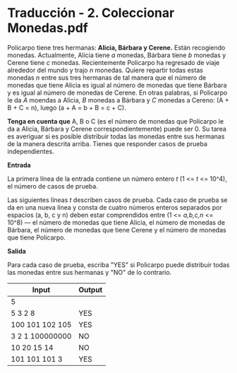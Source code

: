 # Traducción - 2. Coleccionar Monedas.pdf
Policarpo tiene tres hermanas: **Alicia, Bárbara y Cerene.** Están recogiendo monedas. Actualmente, Alicia
tiene *a* monedas, Bárbara tiene *b* monedas y Cerene tiene *c* monedas. Recientemente Policarpo ha regresado de
viaje alrededor del mundo y trajo *n* monedas.
Quiere repartir todas estas monedas *n* entre sus tres hermanas de tal manera que el número de
monedas que tiene Alicia es igual al número de monedas que tiene Bárbara y es igual al número de monedas
de Cerene. En otras palabras, si Policarpo le da *A* moendas a Alicia, *B* monedas a Bárbara y *C* monedas a
Cereno: (A + B + C = n), luego (a + A = b + B = c + C).

**Tenga en cuenta que** A, B o C (es el número de monedas que Policarpo le da a Alicia, Bárbara y Cerene
correspondientemente) puede ser 0.
Su tarea es averiguar si es posible distribuir todas las monedas entre sus hermanas de la manera descrita
arriba.
Tienes que responder casos de prueba independientes.

**Entrada**

La primera línea de la entrada contiene un número entero *t* (1 <= *t* <= 10^4), el número de casos de prueba.

Las siguientes líneas *t* describen casos de prueba. Cada caso de prueba se da en una nueva línea y consta de cuatro números enteros separados por espacios (a, b, c y n) deben estar comprendidos entre (1 <= *a,b,c,n* <= 10^8) — el número de monedas que tiene Alicia, el número de monedas de Bárbara, el número de monedas que tiene Cerene y el número de monedas que tiene Policarpo.

**Salida**

Para cada caso de prueba, escriba "YES" si Policarpo puede distribuir todas las monedas entre sus hermanas y "NO" de lo contrario.

| Input                    | Output |
| ------------------------ | ------ |
| 5                        |        |
| 5 3 2 8                  | YES    |
| 100 101 102 105          | YES    |
| 3 2 1 100000000          | NO     |
| 10 20 15 14              | NO     |
| 101 101 101 3            | YES    |
